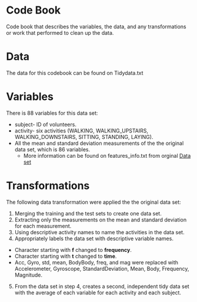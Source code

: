 # Code Book
Code book that describes the variables, the data, and any transformations or work that performed to clean up the data.

# Data
The data for this codebook can be found on Tidydata.txt

# Variables
There is 88 variables for this data set:

* subject- ID of volunteers.
* activity- six activities (WALKING, WALKING_UPSTAIRS, WALKING_DOWNSTAIRS, SITTING, STANDING, LAYING).
* All the mean and standard deviation measurements of the the original data set, which is 86 variables.
  * More information can be found on features_info.txt from orginal [Data set](http://archive.ics.uci.edu/ml/datasets/Human+Activity+Recognition+Using+Smartphones)

# Transformations
The following data transformation were applied the the original data set:

1. Merging the training and the test sets to create one data set.
2. Extracting only the measurements on the mean and standard deviation for each measurement.
3. Using descriptive activity names to name the activities in the data set.
4. Appropriately labels the data set with descriptive variable names.
  * Character starting with **f** changed to **frequency**.
  * Character starting with **t** changed to **time**.
  * Acc, Gyro, std, mean, BodyBody, freq, and  mag were replaced with Accelerometer, Gyroscope, StandardDeviation, Mean, Body, Frequency, Magnitude.
5. From the data set in step 4, creates a second, independent tidy data set with the average of each variable for each activity and each subject.
